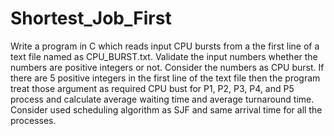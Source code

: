 # Shortest_Job_First
Write a program in C which reads input CPU bursts from a the first line of a text file named as CPU_BURST.txt. Validate the input numbers whether the numbers are positive integers or not. Consider the numbers as CPU burst. If there are 5 positive integers in the first line of the text file then the program treat those argument as required CPU bust for P1, P2, P3, P4, and P5 process and calculate average waiting time and average turnaround time. Consider used scheduling algorithm as SJF and same arrival time for all the processes.
